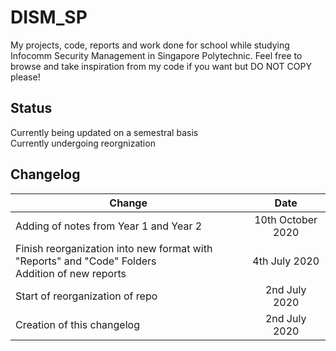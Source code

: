 # DISM_SP
My projects, code, reports and work done for school while studying Infocomm Security Management in Singapore Polytechnic.
Feel free to browse and take inspiration from my code if you want but DO NOT COPY please!

## Status
Currently being updated on a semestral basis<br>Currently undergoing reorgnization

## Changelog
| Change| Date|
| ------------- |:-------------:| 
| Adding of notes from Year 1 and Year 2 | 10th October 2020 | 
| Finish reorganization into new format with "Reports" and "Code" Folders<br>Addition of new reports|4th July 2020|
| Start of reorganization of repo| 2nd July 2020|
| Creation of this changelog| 2nd July 2020|